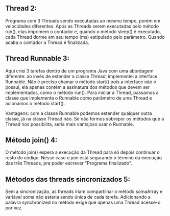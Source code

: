 ##  Thread 2:
Programa com 3 Threads sendo executadas ao mesmo tempo, porém em velocidades diferentes. Após as Threads serem executadas pelo método run(), elas imprimem o contador e, quando o método sleep() é executado, cada Thread dorme em seu tempo (ms) estipulado pelo parâmetro. Quando acaba o contador a Thread é finalizada.


## Thread Runnable 3:
Aqui criei 3 tarefas dentro de um programa Java com uma abordagem diferente: ao invés de estender a classe Thread, implementei a interface Runnable. Não é preciso chamar o método start() pois a interface não o possui, ela apenas contém a assinatura dos métodos que devem ser implementados, como o método run(). Para iniciar a Thread, passamos a classe que implementa o Runnable como parâmetro de uma Thread e acionamos o método start().

Vantagens: com a classe Runnable podemos estender qualquer outra classe, já na classe Thread não. Se não formos sobrepor os métodos que a Thread nos possibilita, seria mais vantajoso usar o Runnable.


## Método join() 4:
O método join() espera a execução da Thread para só depois continuar o resto do código. Nesse caso o join está segurando o término da execução das três Threads, pra poder escrever "Programa finalizado".


## Métodos das threads sincronizados 5:
Sem a sincronização, as threads iriam compartilhar o método somaArray e variável soma não estaria sendo única de cada tarefa. Adicionando a palavra synchronized no método exige que apenas uma Thread acesse-o por vez.

